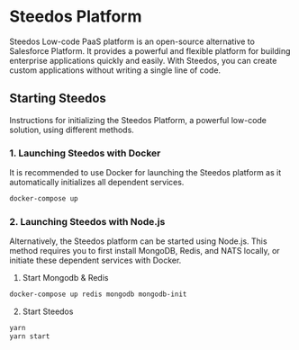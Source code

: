 # Steedos Platform

Steedos Low-code PaaS platform is an open-source alternative to Salesforce Platform. It provides a powerful and flexible platform for building enterprise applications quickly and easily. With Steedos, you can create custom applications without writing a single line of code.

## Starting Steedos

Instructions for initializing the Steedos Platform, a powerful low-code solution, using different methods.

### 1. Launching Steedos with Docker

It is recommended to use Docker for launching the Steedos platform as it automatically initializes all dependent services.

```bash
docker-compose up
```

### 2. Launching Steedos with Node.js

Alternatively, the Steedos platform can be started using Node.js. This method requires you to first install MongoDB, Redis, and NATS locally, or initiate these dependent services with Docker.

1. Start Mongodb & Redis

```bash
docker-compose up redis mongodb mongodb-init
```

2. Start Steedos

```bash
yarn
yarn start
```

